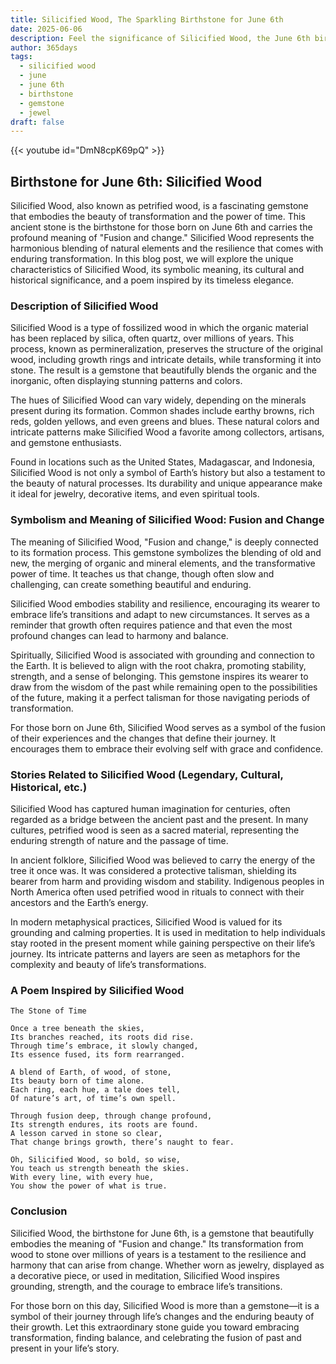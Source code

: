 ```yaml
---
title: Silicified Wood, The Sparkling Birthstone for June 6th
date: 2025-06-06
description: Feel the significance of Silicified Wood, the June 6th birthstone symbolizing Fusion and change. Let its beauty and meaning brighten your day.
author: 365days
tags:
  - silicified wood
  - june
  - june 6th
  - birthstone
  - gemstone
  - jewel
draft: false
---
```


{{< youtube id="DmN8cpK69pQ" >}}

## Birthstone for June 6th: Silicified Wood

Silicified Wood, also known as petrified wood, is a fascinating gemstone that embodies the beauty of transformation and the power of time. This ancient stone is the birthstone for those born on June 6th and carries the profound meaning of "Fusion and change." Silicified Wood represents the harmonious blending of natural elements and the resilience that comes with enduring transformation. In this blog post, we will explore the unique characteristics of Silicified Wood, its symbolic meaning, its cultural and historical significance, and a poem inspired by its timeless elegance.

### Description of Silicified Wood

Silicified Wood is a type of fossilized wood in which the organic material has been replaced by silica, often quartz, over millions of years. This process, known as permineralization, preserves the structure of the original wood, including growth rings and intricate details, while transforming it into stone. The result is a gemstone that beautifully blends the organic and the inorganic, often displaying stunning patterns and colors.

The hues of Silicified Wood can vary widely, depending on the minerals present during its formation. Common shades include earthy browns, rich reds, golden yellows, and even greens and blues. These natural colors and intricate patterns make Silicified Wood a favorite among collectors, artisans, and gemstone enthusiasts.

Found in locations such as the United States, Madagascar, and Indonesia, Silicified Wood is not only a symbol of Earth’s history but also a testament to the beauty of natural processes. Its durability and unique appearance make it ideal for jewelry, decorative items, and even spiritual tools.

### Symbolism and Meaning of Silicified Wood: Fusion and Change

The meaning of Silicified Wood, "Fusion and change," is deeply connected to its formation process. This gemstone symbolizes the blending of old and new, the merging of organic and mineral elements, and the transformative power of time. It teaches us that change, though often slow and challenging, can create something beautiful and enduring.

Silicified Wood embodies stability and resilience, encouraging its wearer to embrace life’s transitions and adapt to new circumstances. It serves as a reminder that growth often requires patience and that even the most profound changes can lead to harmony and balance.

Spiritually, Silicified Wood is associated with grounding and connection to the Earth. It is believed to align with the root chakra, promoting stability, strength, and a sense of belonging. This gemstone inspires its wearer to draw from the wisdom of the past while remaining open to the possibilities of the future, making it a perfect talisman for those navigating periods of transformation.

For those born on June 6th, Silicified Wood serves as a symbol of the fusion of their experiences and the changes that define their journey. It encourages them to embrace their evolving self with grace and confidence.

### Stories Related to Silicified Wood (Legendary, Cultural, Historical, etc.)

Silicified Wood has captured human imagination for centuries, often regarded as a bridge between the ancient past and the present. In many cultures, petrified wood is seen as a sacred material, representing the enduring strength of nature and the passage of time.

In ancient folklore, Silicified Wood was believed to carry the energy of the tree it once was. It was considered a protective talisman, shielding its bearer from harm and providing wisdom and stability. Indigenous peoples in North America often used petrified wood in rituals to connect with their ancestors and the Earth’s energy.

In modern metaphysical practices, Silicified Wood is valued for its grounding and calming properties. It is used in meditation to help individuals stay rooted in the present moment while gaining perspective on their life’s journey. Its intricate patterns and layers are seen as metaphors for the complexity and beauty of life’s transformations.

### A Poem Inspired by Silicified Wood

```
The Stone of Time

Once a tree beneath the skies,  
Its branches reached, its roots did rise.  
Through time’s embrace, it slowly changed,  
Its essence fused, its form rearranged.  

A blend of Earth, of wood, of stone,  
Its beauty born of time alone.  
Each ring, each hue, a tale does tell,  
Of nature’s art, of time’s own spell.  

Through fusion deep, through change profound,  
Its strength endures, its roots are found.  
A lesson carved in stone so clear,  
That change brings growth, there’s naught to fear.  

Oh, Silicified Wood, so bold, so wise,  
You teach us strength beneath the skies.  
With every line, with every hue,  
You show the power of what is true.
```

### Conclusion

Silicified Wood, the birthstone for June 6th, is a gemstone that beautifully embodies the meaning of "Fusion and change." Its transformation from wood to stone over millions of years is a testament to the resilience and harmony that can arise from change. Whether worn as jewelry, displayed as a decorative piece, or used in meditation, Silicified Wood inspires grounding, strength, and the courage to embrace life’s transitions.

For those born on this day, Silicified Wood is more than a gemstone—it is a symbol of their journey through life’s changes and the enduring beauty of their growth. Let this extraordinary stone guide you toward embracing transformation, finding balance, and celebrating the fusion of past and present in your life’s story.